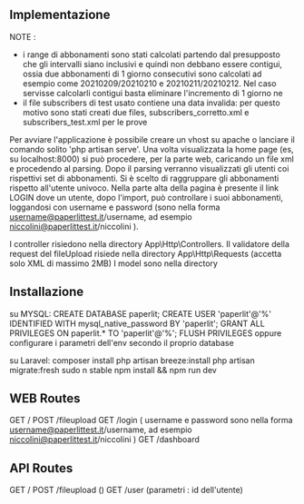 
## Implementazione

NOTE : 
- i range di abbonamenti sono stati calcolati partendo dal presupposto che gli intervalli siano inclusivi e quindi non debbano essere contigui, ossia due abbonamenti di 1 giorno consecutivi sono calcolati ad esempio come 20210209/20210210 e 20210211/20210212. Nel caso servisse calcolarli contigui basta eliminare l'incremento  di 1 giorno ne 
- il file subscribers di test usato contiene una data invalida: per questo motivo sono stati creati due files, subscribers_corretto.xml e subscribers_test.xml per le prove



Per avviare l'applicazione è possibile creare un vhost su apache o lanciare il comando solito 'php artisan serve'. 
Una volta visualizzata la home page (es, su localhost:8000) si può procedere, per la parte web, caricando un file xml e procedendo al parsing.
Dopo il parsing verranno visualizzati gli utenti coi rispettivi set di abbonamenti.
Si è scelto di raggruppare gli abbonamenti rispetto all'utente univoco.
Nella parte alta della pagina è presente il link LOGIN dove un utente, dopo l'import, può controllare i suoi abbonamenti, loggandosi con username e password (sono nella forma username@paperlittest.it/username, ad esempio niccolini@paperlittest.it/niccolini ).  


I controller risiedono nella directory App\Http\Controllers.
Il validatore della request del fileUpload risiede nella directory App\Http\Requests (accetta solo XML di massimo 2MB)
I model sono nella directory  


## Installazione

su MYSQL:
CREATE DATABASE paperlit;
CREATE USER 'paperlit'@'%' IDENTIFIED WITH mysql_native_password BY 'paperlit';
GRANT ALL PRIVILEGES ON paperlit.* TO 'paperlit'@'%';
FLUSH PRIVILEGES
oppure configurare i parametri dell'env secondo il proprio database


su Laravel:
composer install
php artisan breeze:install
php artisan migrate:fresh
sudo n stable
npm install && npm run dev


## WEB Routes

GET     /
POST    /fileupload
GET     /login      ( username e password sono nella forma username@paperlittest.it/username, ad esempio niccolini@paperlittest.it/niccolini )
GET     /dashboard

## API Routes
GET     /
POST    /fileupload     ()
GET     /user           (parametri : id dell'utente)

